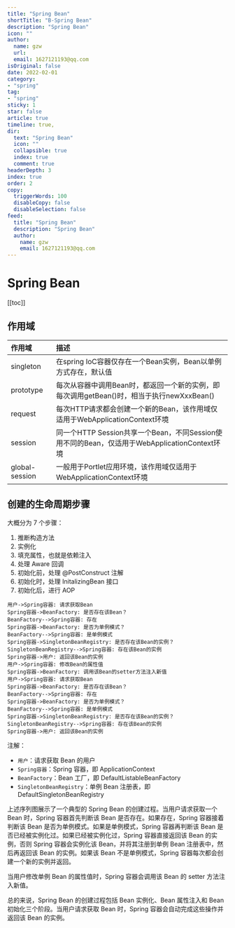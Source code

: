 ```yaml
---
title: "Spring Bean"
shortTitle: "B-Spring Bean"
description: "Spring Bean"
icon: ""
author: 
  name: gzw
  url: 
  email: 1627121193@qq.com
isOriginal: false
date: 2022-02-01
category: 
- "spring"
tag:
- "spring"
sticky: 1
star: false
article: true
timeline: true,
dir:
  text: "Spring Bean"
  icon: ""
  collapsible: true
  index: true
  comment: true
headerDepth: 3
index: true
order: 2
copy:
  triggerWords: 100
  disableCopy: false
  disableSelection: false
feed:
  title: "Spring Bean"
  description: "Spring Bean"
  author:
    name: gzw
    email: 1627121193@qq.com
---
```






# Spring Bean

[[toc]]

## 作用域

| 作用域         | 描述                                                         |
| :------------- | :----------------------------------------------------------- |
| singleton      | 在spring IoC容器仅存在一个Bean实例，Bean以单例方式存在，默认值 |
| prototype      | 每次从容器中调用Bean时，都返回一个新的实例，即每次调用getBean()时，相当于执行newXxxBean() |
| request        | 每次HTTP请求都会创建一个新的Bean，该作用域仅适用于WebApplicationContext环境 |
| session        | 同一个HTTP Session共享一个Bean，不同Session使用不同的Bean，仅适用于WebApplicationContext环境 |
| global-session | 一般用于Portlet应用环境，该作用域仅适用于WebApplicationContext环境 |



## 创建的生命周期步骤

大概分为 7 个步骤：

1. 推断构造方法
2. 实例化
3. 填充属性，也就是依赖注入
4. 处理 Aware 回调
5. 初始化前，处理 @PostConstruct 注解
6. 初始化时，处理 InitalizingBean 接口
7. 初始化后，进行 AOP

```sequence
用户->Spring容器: 请求获取Bean
Spring容器->BeanFactory: 是否存在该Bean？
BeanFactory-->Spring容器: 存在
Spring容器->BeanFactory: 是否为单例模式？
BeanFactory-->Spring容器: 是单例模式
Spring容器->SingletonBeanRegistry: 是否存在该Bean的实例？
SingletonBeanRegistry-->Spring容器: 存在该Bean的实例
Spring容器->用户: 返回该Bean的实例
用户->Spring容器: 修改Bean的属性值
Spring容器->BeanFactory: 调用该Bean的setter方法注入新值
用户->Spring容器: 请求获取Bean
Spring容器->BeanFactory: 是否存在该Bean？
BeanFactory-->Spring容器: 存在
Spring容器->BeanFactory: 是否为单例模式？
BeanFactory-->Spring容器: 是单例模式
Spring容器->SingletonBeanRegistry: 是否存在该Bean的实例？
SingletonBeanRegistry-->Spring容器: 存在该Bean的实例
Spring容器->用户: 返回该Bean的实例
```

注解：

- `用户`：请求获取 Bean 的用户
- `Spring容器`：Spring 容器，即 ApplicationContext
- `BeanFactory`：Bean 工厂，即 DefaultListableBeanFactory
- `SingletonBeanRegistry`：单例 Bean 注册表，即 DefaultSingletonBeanRegistry

上述序列图展示了一个典型的 Spring Bean 的创建过程。当用户请求获取一个 Bean 时，Spring 容器首先判断该 Bean 是否存在。如果存在，Spring 容器接着判断该 Bean 是否为单例模式。如果是单例模式，Spring 容器再判断该 Bean 是否已经被实例化过。如果已经被实例化过，Spring 容器直接返回该 Bean 的实例，否则 Spring 容器会实例化该 Bean，并将其注册到单例 Bean 注册表中，然后再返回该 Bean 的实例。如果该 Bean 不是单例模式，Spring 容器每次都会创建一个新的实例并返回。

当用户修改单例 Bean 的属性值时，Spring 容器会调用该 Bean 的 setter 方法注入新值。

总的来说，Spring Bean 的创建过程包括 Bean 实例化、Bean 属性注入和 Bean 初始化三个阶段。当用户请求获取 Bean 时，Spring 容器会自动完成这些操作并返回该 Bean 的实例。



